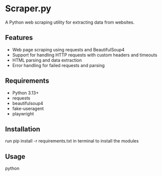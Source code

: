 # Scraper.py

A Python web scraping utility for extracting data from websites.

## Features

- Web page scraping using requests and BeautifulSoup4
- Support for handling HTTP requests with custom headers and timeouts
- HTML parsing and data extraction
- Error handling for failed requests and parsing

## Requirements

- Python 3.13+
- requests
- beautifulsoup4
- fake-useragent
- playwright

## Installation
run pip install -r requirements.txt in terminal to install the modules
## Usage
python
